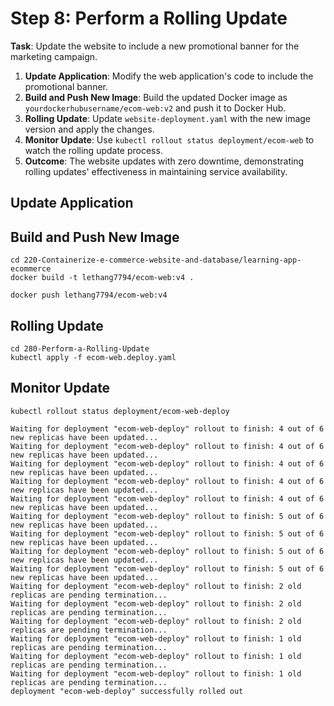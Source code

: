 # Step 8: Perform a Rolling Update

**Task**: Update the website to include a new promotional banner for the marketing campaign.

1. **Update Application**: Modify the web application's code to include the promotional banner.
2. **Build and Push New Image**: Build the updated Docker image as `yourdockerhubusername/ecom-web:v2` and push it to
   Docker Hub.
3. **Rolling Update**: Update `website-deployment.yaml` with the new image version and apply the changes.
4. **Monitor Update**: Use `kubectl rollout status deployment/ecom-web` to watch the rolling update process.
5. **Outcome**: The website updates with zero downtime, demonstrating rolling updates' effectiveness in maintaining
   service availability.

## Update Application

## Build and Push New Image

```shell
cd 220-Containerize-e-commerce-website-and-database/learning-app-ecommerce
docker build -t lethang7794/ecom-web:v4 .
```

```shell
docker push lethang7794/ecom-web:v4
```

## Rolling Update

```shell
cd 280-Perform-a-Rolling-Update
kubectl apply -f ecom-web.deploy.yaml
```

## Monitor Update

```shell
kubectl rollout status deployment/ecom-web-deploy
```

```
Waiting for deployment "ecom-web-deploy" rollout to finish: 4 out of 6 new replicas have been updated...
Waiting for deployment "ecom-web-deploy" rollout to finish: 4 out of 6 new replicas have been updated...
Waiting for deployment "ecom-web-deploy" rollout to finish: 4 out of 6 new replicas have been updated...
Waiting for deployment "ecom-web-deploy" rollout to finish: 4 out of 6 new replicas have been updated...
Waiting for deployment "ecom-web-deploy" rollout to finish: 4 out of 6 new replicas have been updated...
Waiting for deployment "ecom-web-deploy" rollout to finish: 5 out of 6 new replicas have been updated...
Waiting for deployment "ecom-web-deploy" rollout to finish: 5 out of 6 new replicas have been updated...
Waiting for deployment "ecom-web-deploy" rollout to finish: 5 out of 6 new replicas have been updated...
Waiting for deployment "ecom-web-deploy" rollout to finish: 5 out of 6 new replicas have been updated...
Waiting for deployment "ecom-web-deploy" rollout to finish: 2 old replicas are pending termination...
Waiting for deployment "ecom-web-deploy" rollout to finish: 2 old replicas are pending termination...
Waiting for deployment "ecom-web-deploy" rollout to finish: 2 old replicas are pending termination...
Waiting for deployment "ecom-web-deploy" rollout to finish: 1 old replicas are pending termination...
Waiting for deployment "ecom-web-deploy" rollout to finish: 1 old replicas are pending termination...
Waiting for deployment "ecom-web-deploy" rollout to finish: 1 old replicas are pending termination...
deployment "ecom-web-deploy" successfully rolled out
```
